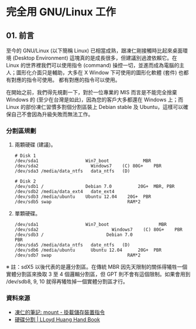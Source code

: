 # 完全用 GNU/Linux 工作

## 01. 前言

至今的 GNU/Linux (以下簡稱 Linux) 已相當成熟，跟凍仁剛接觸時比起來桌面環境 (Desktop Environment) 這塊真的是成長很多，但建議別過渡依賴它。在 Linux 的世界裡我們可以使用指令 (command) 操控一切，並進而成為電腦的主人；圖形化介面只是輔助，大多在 X Window 下可使用的圖形化軟體 (套件) 也都有對應的指令可使用。
都有對應的指令可以使用。

在開始之前，我們得先規劃一下，對於一位專業的 MIS 而言是不能完全捨棄 Windows 的 (至少在台灣是如此)，因為您的客戶大多都還在 Windows 上；而 Linux 的部份凍仁習慣多割個分割區裝上 Debian stable 及 Ubuntu，這樣可以確保自己不會因為升級失敗而無法工作。

### 分割區規劃

1. 兩顆硬碟 (建議)。

	   # Disk 1
	   /dev/sda1                  Win7_boot				MBR
	   /dev/sda2	                Windows7    (C)	80G+	PBR
	   /dev/sda3 /media/data_ntfs	data_ntfs   (D)	
	
	   # Disk 2
	   /dev/sdb1 /                Debian 7.0		  20G+	MBR, PBR
	   /dev/sdb2 /media/data_ext4	date_ext4
	   /dev/sdb3 /media/ubuntu    Ubuntu 12.04	  20G+	PBR
	   /dev/sdb5 swap                             RAM*2

2. 單顆硬碟。

	   /dev/sda1                  Win7_boot				      MBR
	   /dev/sda2					        Windows7    (C)	80G+	PBR
	   /dev/sdb3 /					      Debian 7.0				    PBR
	   /dev/sda5 /media/data_ntfs	date_ntfs   (D)
	   /dev/sdb6 /media/ubuntu		Ubuntu 12.04	  20G+  PBR
	   /dev/sdb7 swap                             RAM*2

※ 註：sdX5 以後代表的是邏分割區。在傳統 MBR 因先天限制的關係得犧牲一個實體分割區來換取 3 至 4 個邏輯分割區，但 GPT 則不會有這個限制。如果會用到 /dev/sdb8, 9, 10 就得再犧牲掉一個實體分割區才行。

### 資料來源

- [凍仁的筆記: mount - 掛載儲存裝置指令](http://note.drx.tw/2008/02/ubuntu-mount.html)
- [硬碟分割 | LLoyd Huang Hand Book](http://kalug.linux.org.tw/~lloyd/LLoyd_Hand_Book/book/hdisk-partition.html)

